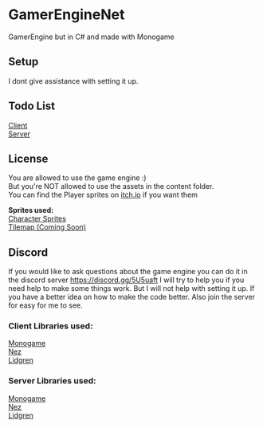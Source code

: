 # GamerEngineNet
GamerEngine but in C# and made with Monogame

## Setup
I dont give assistance with setting it up.

## Todo List
[Client](https://github.com/ZyroLUL/GamerEngineNet/blob/master/TODO_List_Client.md)\
[Server](https://github.com/ZyroLUL/GamerEngineNet/blob/master/TODO_List_Server.md)


## License
You are allowed to use the game engine :)\
But you're NOT allowed to use the assets in the content folder.\
You can find the Player sprites on [itch.io](https://zyrolul.itch.io/side-scroller-sprites) if you want them

**Sprites used:**\
[Character Sprites](https://zyrolul.itch.io/side-scroller-sprites)\
[Tilemap (Coming Soon)]()

## Discord
If you would like to ask questions about the game engine you can do it in the discord server https://discord.gg/5U5uaft
I will try to help you if you need help to make some things work. But I will not help with setting it up. If you have a better idea on how to make the code better. Also join the server for easy for me to see.


### Client Libraries used:
[Monogame](https://www.monogame.net/)\
[Nez](https://github.com/prime31/Nez)\
[Lidgren](https://github.com/lidgren/lidgren-network-gen3/)

### Server Libraries used:
[Monogame](https://www.monogame.net/)\
[Nez](https://github.com/prime31/Nez)\
[Lidgren](https://github.com/lidgren/lidgren-network-gen3/)
